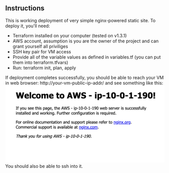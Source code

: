 ## Instructions

This is working deployment of very simple nginx-powered static site.
To deploy it, you'll need:
- Terraform installed on your computer (tested on v1.3.1)
- AWS account, assumption is you are the owner of the project and can grant yourself all priviliges
- SSH key pair for VM access
- Provide all of the variable values as defined in variables.tf (you can put them into terraform.tfvars)
- Run: terraform init, plan, apply

If deployment completes successfully, you should be able to reach your VM in web browser: http://your-vm-public-ip-addr/ and see something like this:
![Screenshot](img/whatyoushouldsee.png)
You should also be able to ssh into it.
